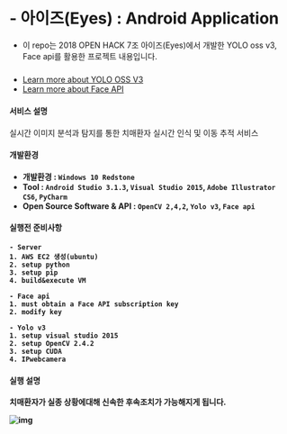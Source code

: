 # - 아이즈(Eyes) : Android Application
- 이 repo는 2018 OPEN HACK 7조 아이즈(Eyes)에서 개발한 YOLO oss v3, Face api를 활용한 프로젝트 내용입니다.  
#####

- [Learn more about YOLO OSS V3](https://pjreddie.com/darknet/yolo/)  
- [Learn more about Face API]((https://azure.microsoft.com/ko-kr/services/cognitive-services/face/))

#### 서비스 설명
실시간 이미지 분석과 탐지를 통한 치매환자 실시간 인식 및 이동 추적 서비스

#### 개발환경
- <b> 개발환경 : `Windows 10 Redstone`
- <b> Tool : `Android Studio 3.1.3`, `Visual Studio 2015`, `Adobe Illustrator CS6`, `PyCharm`
- <b> Open Source Software & API : `OpenCV 2,4,2`, `Yolo v3`, `Face api`

#### 실행전 준비사항
```
- Server
1. AWS EC2 생성(ubuntu)
2. setup python
3. setup pip
4. build&execute VM

- Face api
1. must obtain a Face API subscription key
2. modify key

- Yolo v3
1. setup visual studio 2015
2. setup OpenCV 2.4.2
3. setup CUDA
4. IPwebcamera
```

#### 실행 설명
치매환자가 실종 상황에대해 신속한 후속조치가 가능해지게 됩니다.

![img](./Eyes_Android/img.jpg)
